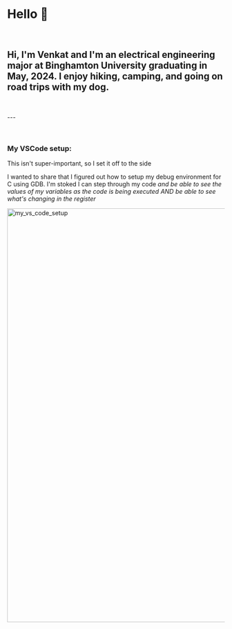 # Hello 🤖

<p>&nbsp;</p>

## Hi, I'm Venkat and I'm an electrical engineering major at Binghamton University graduating in May, 2024. I enjoy hiking, camping, and going on road trips with my dog. 

<p>&nbsp;</p>
---
<p>&nbsp;</p>

### My VSCode setup:

This isn't super-important, so I set it off to the side

I wanted to share that I figured out how to setup my debug environment for C using GDB. I'm stoked I can step through my code _and be able to see the values of my variables as the code is being executed AND be able to see what's changing in the register_

<img width="960" alt="my_vs_code_setup" src="https://user-images.githubusercontent.com/96662693/188341444-268b0cdd-fa57-4db5-b0ee-930dd6af753f.png">
